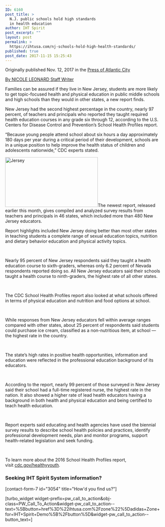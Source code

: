 ```yaml
---
ID: 6160
post_title: >
  N.J. public schools hold high standards
  in health education
author: IHT Spirit
post_excerpt: ""
layout: post
permalink: >
  https://ihtusa.com/nj-schools-hold-high-health-standards/
published: true
post_date: 2017-11-15 15:25:43
---
```

Originally published Nov. 12, 2017 in the <a href="http://www.pressofatlanticcity.com/news/press/n-j-public-schools-hold-high-standards-in-health-education/article_ef83c7b5-0140-5e04-ac1f-126db42f3527.html" target="_blank" rel="nofollow noopener">Press of Atlantic City</a>

<span id="author-popup-65015b4a-a590-11e4-9053-a3acfa1d442d-asset-ef83c7b5-0140-5e04-ac1f-126db42f3527" class="asset-byline" title="" data-original-title="" aria-describedby="popover745984"><a href="https://www.pressofatlanticcity.com/users/profile/nleonard-pressofac">By NICOLE LEONARD Staff Writer</a></span>
<p class="subscriber-preview">Families can be assured if they live in New Jersey, students are more likely to get topic-focused health and physical education in public middle schools and high schools than they would in other states, a new report finds.</p>
<p class="subscriber-only">New Jersey had the second highest percentage in the country, nearly 97 percent, of teachers and principals who reported they taught required health education courses in any grade six through 12, according to the U.S. Centers for Disease Control and Prevention’s School Health Profiles report.</p>
<p class="subscriber-only">“Because young people attend school about six hours a day approximately 180 days per year during a critical period of their development, schools are in a unique position to help improve the health status of children and adolescents nationwide,” CDC experts stated.</p>
<!--more-->
<p id="tncms-region-article_instory_top" class="tncms-region hidden-print">
<a href="https://ihtusa.com/wp-content/uploads/2017/11/School-physical-activity.jpg"><img class="alignleft size-medium wp-image-6165" src="https://ihtusa.com/wp-content/uploads/2017/11/School-physical-activity-300x161.jpg" alt="Jersey" width="300" height="161" /></a>The newest report, released earlier this month, gives compiled and analyzed survey results from teachers and principals in 46 states, which included more than 480 New Jersey educators.</p>
<p class="subscriber-only"></p>
Report highlights included New Jersey doing better than most other states in teaching students a complete range of sexual education topics, nutrition and dietary behavior education and physical activity topics.

&nbsp;
<p class="subscriber-only"></p>
Nearly 95 percent of New Jersey respondents said they taught a health education course to sixth-graders, whereas only 6.2 percent of Nevada respondents reported doing so. All New Jersey educators said their schools taught a health course to ninth-graders, the highest rate of all other states.

&nbsp;
<p class="subscriber-only"></p>
<p class="subscriber-only"></p>
The CDC School Health Profiles report also looked at what schools offered in terms of physical education and nutrition and food options at school.

&nbsp;
<p class="subscriber-only"></p>
While responses from New Jersey educators fell within average ranges compared with other states, about 25 percent of respondents said students could purchase ice cream, classified as a non-nutritious item, at school — the highest rate in the country.

&nbsp;
<p class="subscriber-only"></p>
The state’s high rates in positive health opportunities, information and education were reflected in the professional education background of its educators.

&nbsp;
<p class="subscriber-only"></p>
According to the report, nearly 99 percent of those surveyed in New Jersey said their school had a full-time registered nurse, the highest rate in the nation. It also showed a higher rate of lead health educators having a background in both health and physical education and being certified to teach health education.

&nbsp;
<p class="subscriber-only"></p>
Report experts said educating and health agencies have used the biennial survey results to describe school health policies and practices, identify professional development needs, plan and monitor programs, support health-related legislation and seek funding.

&nbsp;
<div class="subscriber-only">

To learn more about the 2016 School Health Profiles report, visit <a href="https://www.cdc.gov/healthyyouth/" target="_blank" rel="nofollow noopener">cdc.gov/healthyyouth</a>.

</div>
<h3 class="article-newsletter-signup">Seeking IHT Spirit System information?</h3>
<p class="article-newsletter-signup">[contact-form-7 id="3054" title="How'd you find us?"]</p>
[turbo_widget widget-prefix=pw_call_to_action&obj-class=PW_Call_To_Action&widget-pw_call_to_action--text=%5Bbutton+href%3D%22ihtusa.com%2Fzone%22%5Dadidas+Zone+for+IHT+Spirit+Demo%5B%2Fbutton%5D&widget-pw_call_to_action--button_text=]